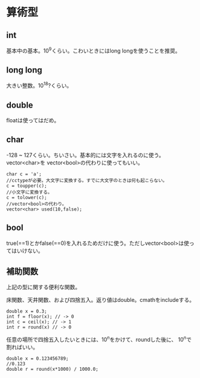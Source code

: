 # 算術型

## int
基本中の基本。$10^{9}$くらい。こわいときにはlong longを使うことを推奨。

## long long
大きい整数。$10^{18}$?くらい。

## double
floatは使ってはだめ。

## char
-128 ~ 127くらい。ちいさい。基本的には文字を入れるのに使う。vector\<char\>を
vector\<bool\>の代わりに使ってもいい。

~~~~~~{.cpp}
char c = 'a';
//cctypeが必要。大文字に変換する。すでに大文字のときは何も起こらない。
c = toupper(c);
//小文字に変換する。
c = tolower(c);
//vector<bool>の代わり。
vector<char> used(10,false);
~~~~~~

## bool
true(==1)とかfalse(==0)を入れるためだけに使う。ただしvector\<bool\>は使ってはいけない。


## 補助関数
上記の型に関する便利な関数。


床関数、天井関数、および四捨五入。返り値はdouble。cmathをincludeする。

~~~~~~{.cpp}
double x = 0.3;
int f = floor(x); // -> 0
int c = ceil(x); // -> 1
int r = round(x) // -> 0
~~~~~~

任意の場所で四捨五入したいときには、$10^{n}$をかけて、roundした後に、
$10^{n}$で割ればいい。

~~~~~~{.cpp}
double x = 0.123456789;
//0.123
double r = round(x*1000) / 1000.0;
~~~~~~
